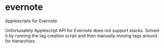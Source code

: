 # evernote
Applescripts for Evernote

Unfortunately Applescript API for Evernote does not support stacks. 
Solved it by running the tag creation script and then manually moving tags around for hierarchies.
